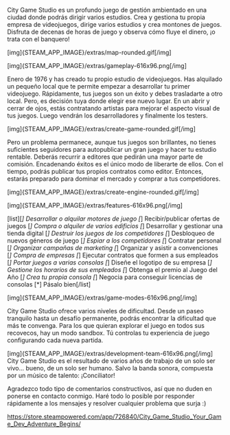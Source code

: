 City Game Studio es un profundo juego de gestión ambientado en una ciudad donde podrás dirigir varios estudios. Crea y gestiona tu propia empresa de videojuegos, dirige varios estudios y crea montones de juegos. Disfruta de decenas de horas de juego y observa cómo fluye el dinero, ¡o trata con el banquero!

[img]{STEAM_APP_IMAGE}/extras/map-rounded.gif[/img]

[img]{STEAM_APP_IMAGE}/extras/gameplay-616x96.png[/img]

Enero de 1976 y has creado tu propio estudio de videojuegos. Has alquilado un pequeño local que te permite empezar a desarrollar tu primer videojuego. Rápidamente, tus juegos son un éxito y debes trasladarte a otro local. Pero, es decisión tuya donde elegir ese nuevo lugar. En un abrir y cerrar de ojos, estás contratando artistas para mejorar el aspecto visual de tus juegos. Luego vendrán los desarrolladores y finalmente los testers.

[img]{STEAM_APP_IMAGE}/extras/create-game-rounded.gif[/img]

Pero un problema permanece, aunque tus juegos son brillantes, no tienes suficientes seguidores para autopublicar un gran juego y hacer tu estudio rentable. Deberás recurrir a editores que pedirán una mayor parte de comisión. Encadenando éxitos es el único modo de liberarte de ellos. Con el tiempo, podrás publicar tus propios contratos como editor. Entonces, estarás preparado para dominar el mercado y comprar a tus competidores.

[img]{STEAM_APP_IMAGE}/extras/create-engine-rounded.gif[/img]

[img]{STEAM_APP_IMAGE}/extras/features-616x96.png[/img]

[list][*] Desarrollar o alquilar motores de juego
[*] Recibir/publicar ofertas de juegos
[*] Compra o alquiler de varios edificios
[*] Desarrollar y gestionar una tienda digital
[*] Destruir los juegos de los competidores
[*] Desbloqueo de nuevos géneros de juego
[*] Espiar a los competidores
[*] Contratar personal
[*] Organizar campañas de marketing
[*] Organizar y asistir a convenciones
[*] Compra de empresas
[*] Ejecutar contratos que formen a sus empleados
[*] Portar juegos a varias consolas
[*] Diseñe el logotipo de su empresa
[*] Gestione los horarios de sus empleados
[*] Obtenga el premio al Juego del Año
[*] Crea tu propia consola
[*] Negocia para conseguir licencias de consolas
[*] Pásalo bien[/list]

[img]{STEAM_APP_IMAGE}/extras/game-modes-616x96.png[/img]

City Game Studio ofrece varios niveles de dificultad. Desde un paseo tranquilo hasta un desafío permanente, podrás encontrar la dificultad que más te convenga.
Para los que quieran explorar el juego en todos sus recovecos, hay un modo sandbox. Tú controlas tu experiencia de juego configurando cada nueva partida.

[img]{STEAM_APP_IMAGE}/extras/development-team-616x96.png[/img]
City Game Studio es el resultado de varios años de trabajo de un solo ser vivo... bueno, de un solo ser humano. Salvo la banda sonora, compuesta por un músico de talento: ¡Conciliator!

Agradezco todo tipo de comentarios constructivos, así que no duden en ponerse en contacto conmigo. Haré todo lo posible por responder rápidamente a los mensajes y resolver cualquier problema que surja :) 

https://store.steampowered.com/app/726840/City_Game_Studio_Your_Game_Dev_Adventure_Begins/